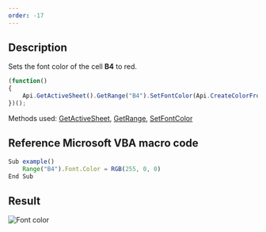 ```yaml
---
order: -17
---
```


## Description

Sets the font color of the cell **B4** to red.

``` javascript
(function()
{
    Api.GetActiveSheet().GetRange("B4").SetFontColor(Api.CreateColorFromRGB(255, 0, 0));
})();
```

Methods used: [GetActiveSheet](/officeapi/spreadsheetapi/api/getactivesheet), [GetRange](/officeapi/spreadsheetapi/apiworksheet/getrange), [SetFontColor](/officeapi/spreadsheetapi/apirange/setfontcolor)

## Reference Microsoft VBA macro code

``` javascript
Sub example()
    Range("B4").Font.Color = RGB(255, 0, 0)
End Sub
```

## Result

![Font color](/assets/images/plugins/font_color.png)
